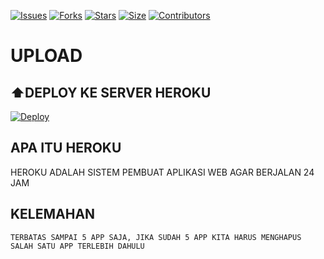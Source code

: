 [![Issues](https://img.shields.io/github/issues/derylprojects/filetolinkv2.0?style=for-the-badge&color=green)](https://github.com/derylprojects/filetolinkv2.0/issues)
[![Forks](https://img.shields.io/github/forks/derylprojects/filetolinkv2.0?style=for-the-badge&color=green)](https://github.com/derylprojects/filetolinkv2.0/fork)
[![Stars](https://img.shields.io/github/stars/derylprojects/filetolinkv2.0?style=for-the-badge&color=green)](https://github.com/derylprojects/filetolinkv2.0)
[![Size](https://img.shields.io/github/repo-size/derylprojects/filetolinkv2.0?style=for-the-badge&color=green)](https://github.com/derylprojects/filetolinkv2.0)
[![Contributors](https://img.shields.io/github/contributors/derylprojects/filetolinkv2.0?style=for-the-badge&color=green)](https://github.com/derylprojects/filetolinkv2.0)


# UPLOAD

## ⬆️DEPLOY KE SERVER HEROKU

[![Deploy](https://www.herokucdn.com/deploy/button.svg)](https://dashboard.heroku.com/new?button-url=https%3A%2F%2Fgithub.com%2Fderylprojects%2Ffiletolinkv2.0&template=https://github.com/imellChan/filetolinkv2.0)


## APA ITU HEROKU
HEROKU ADALAH SISTEM PEMBUAT APLIKASI WEB AGAR BERJALAN
24 JAM
## KELEMAHAN
```
TERBATAS SAMPAI 5 APP SAJA, JIKA SUDAH 5 APP KITA HARUS MENGHAPUS SALAH SATU APP TERLEBIH DAHULU
